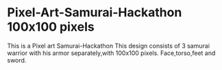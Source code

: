 # Pixel-Art-Samurai-Hackathon 100x100 pixels
This is a Pixel art Samurai-Hackathon
This design consists of  3 samurai warrior with his armor separately,with 100x100 pixels.
Face,torso,feet and sword.

